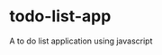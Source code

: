 # todo-list-app
A to do list application using javascript

<!--![Diagram Image Link](./puml/todo-list-app.puml)-->